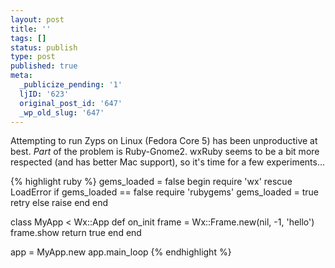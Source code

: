 ```yaml
---
layout: post
title: ''
tags: []
status: publish
type: post
published: true
meta:
  _publicize_pending: '1'
  ljID: '623'
  original_post_id: '647'
  _wp_old_slug: '647'
---
```

Attempting to run Zyps on Linux (Fedora Core 5) has been unproductive at best.  <em>Part</em> of the problem is Ruby-Gnome2.  wxRuby seems to be a bit more respected (and has better Mac support), so it's time for a few experiments...


<!--more-->

{% highlight ruby %}
gems_loaded = false
begin
	require 'wx'
rescue LoadError
	if gems_loaded == false
		require 'rubygems'
		gems_loaded = true
		retry
	else
		raise
	end
end

class MyApp < Wx::App
	def on_init
		frame = Wx::Frame.new(nil, -1, 'hello')
		frame.show
		return true
	end
end

app = MyApp.new
app.main_loop
{% endhighlight %}
